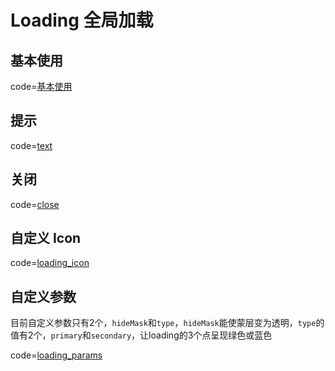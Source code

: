 # Loading 全局加载

## 基本使用

code=[基本使用](loading)

## 提示

code=[text](loading_text)

## 关闭

code=[close](loading_close)

## 自定义 Icon

code=[loading_icon](loading_icon)

## 自定义参数

目前自定义参数只有2个，`hideMask`和`type`，`hideMask`能使蒙层变为透明，`type`的值有2个，`primary`和`secondary`，让loading的3个点呈现绿色或蓝色

code=[loading_params](loading_params)
